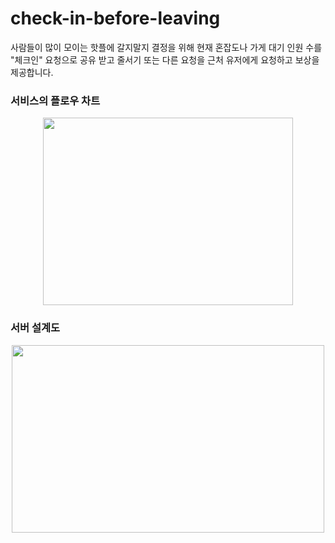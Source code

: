 # check-in-before-leaving
사람들이 많이 모이는 핫플에 갈지말지 결정을 위해 현재 혼잡도나 가게 대기 인원 수를 "체크인" 요청으로 공유 받고 줄서기 또는 다른 요청을 근처 유저에게 요청하고 보상을 제공합니다.

### 서비스의 플로우 차트

<p align="center">
<img src="https://github.com/user-attachments/assets/76f05268-9a64-473c-9f90-24cca39babe9" width="400" height="300"/>
</p>

### 서버 설계도
<p align="center">
<img src="https://github.com/user-attachments/assets/4a9dbb34-2afc-4661-b9b1-90ac0757e8e0" width="500" height="300"/>
</p>




